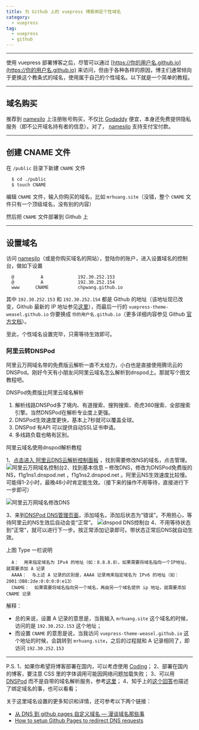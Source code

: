 ```yaml
---
title: 为 Github 上的 vuepress 博客绑定个性域名
category:
  - vuepress
tag:
  - vuepress
  - github
---
```


* * *

使用 vuepress 部署博客之后，尽管可以通过 [https://你的用户名.github.io](https://你的用户名.github.io) 来访问，但由于各种各样的原因，博主们通常倾向于更换这个教条式的域名，使用属于自己的个性域名。以下就是一个简单的教程。

* * *

## 域名购买

推荐到 [namesilo](https://www.namesilo.com) 上注册账号购买，不仅比 [Godaddy](https://www.godaddy.com) 便宜，本身还免费提供隐私服务（即不公开域名持有者的信息）。对了， [namesilo](https://www.namesilo.com) 支持支付宝付款。

* * *

## 创建 CNAME 文件

在 `/public` 目录下新建 `CNAME` 文件

```bash
  $ cd ./public
  $ touch CNAME
```


编辑 `CNAME` 文件，输入你购买的域名，比如 `mrhuang.site`（没错，整个 `CNAME` 文件只有一个顶级域名，没有别的内容）

然后把 `CNAME` 文件部署到 Github 上

* * *

## 设置域名

访问 [namesilo](https://www.namesilo.com)（或是你购买域名的网站），登陆你的账户，进入设置域名的控制台，做如下设置

```
  @          A             192.30.252.153
  @          A             192.30.252.154
  www      CNAME           chpwang.github.io
```

其中 `192.30.252.153` 和 `192.30.252.154` 都是 Github 的地址（该地址现已改变，Github 最新的 IP 地址参见[这里](https://help.github.com/en/articles/troubleshooting-custom-domains#dns-configuration-errors)），而最后一行的 `vuepress-theme-weasel.github.io` 你要换成 `你的用户名.github.io`（更多详细内容参见 Github [官方文档](https://help.github.com/en/articles/troubleshooting-custom-domains#dns-configuration-errors)）。

至此，个性域名设置完毕，只需等待生效即可。

### 阿里云转DNSPod


阿里云万网域名带的免费版云解析一直不太给力，小白也是直接使用腾讯云的DNSPod。刚好今天有小朋友问阿里云域名怎么解析到dnspod上。那就写个图文教程吧。

DNSPod免费版比阿里云域名解析

1.  解析线路DNSPod多了境内、有道搜索、搜狗搜索、奇虎360搜索、全部搜索引擎。当然DNSPod在解析专业度上更强。
2.  DNSPod生效速度更快，基本上7秒就可以覆盖全球。
3.  DNSPod 有API 可以提供自动SSL证书申请。
4.  多线路负载也略有区别。

阿里云域名使用dnspod解析教程

1、[点击进入 阿里云DNS云解析控制面板](https://dc.console.aliyun.com/) ，找到需要修改NS的域名，点击管理。
![阿里云万网域名控制台](https://img.pc6a.com/images/2019/12/26/95fa1d7d06e8d9168960f5508921f0e1.png)2、找到基本信息 – 修改DNS，修改为DNSPod免费版的NS，f1g1ns1.dnspod.net ，f1g1ns2.dnspod.net 。阿里云NS生效速度比较慢。可能得1-2小时，最晚48小时肯定能生效。（接下来的操作不用等待，直接进行下一步即可）

![阿里云万网域名修改DNS](https://img.pc6a.com/images/2019/12/26/35e4846c5ad4bd89bc4cc2cbfcc66c8c.png)

3、来到[DNSPod DNS管理页面](https://console.dnspod.cn/dns/list)，添加域名，添加后状态为“错误”。不用担心，等待阿里云的NS生效后自动会变“正常”。
![dnspod DNS控制台](https://img.pc6a.com/images/2019/12/26/30fdca08fa9bf71284955aae4e81bd13.png)
4、不用等待状态到“正常”，就可以进行下一步。按正常添加记录即可。带状态正常后DNS就自动生效。

上图 Type 一栏说明

```
  A：  用来指定域名为 IPv4 的地址（如：8.8.8.8），如果需要将域名指向一个IP地址，就需要添加 A 记录
  AAAA：  与上述 A 记录的区别是，AAAA 记录用来指定域名为 IPv6 的地址（如：2001:DB8:2de:0:0:0:0:e13）
  CNAME：  如果需要将域名指向另一个域名，再由另一个域名提供 ip 地址，就需要添加 CNAME 记录

```

解释：

*   总的来说，设置 A 记录的意思是，当我输入 `mrhuang.site` 这个域名的时候，访问的是 `192.30.252.153` 这个地址；
*   而设置 `CNAME` 的意思是说，当我访问 `vuepress-theme-weasel.github.io` 这个地址的时候，会跳转到 `mrhuang.site`，之后的过程就和 A 记录相同了，即访问 `192.30.252.153`

* * *

P.S.
1、如果你希望将博客部署在国内，可以考虑使用 [Coding](http://coding.net)；
2、部署在国内的博客，要注意 CSS 里的字体调用可能因网络问题加载失败；
3、可以用 [DNSPod](https://www.dnspod.cn) 而不是自带的域名解析服务，参考[这里](http://shaojunxiao.com/2017/04/01/Hexo-blog-域名解析/)；
4、知乎上的[这个回答](https://www.zhihu.com/question/31377141/answer/103056861)也描述了绑定域名的事，也可以看看；

关于这里域名设置的更多知识和详情，还可参考以下两个链接：

*   [从 DNS 到 github pages 自定义域名 — 漫谈域名那些事](http://winterttr.me/2015/10/23/from-dns-to-github-custom-domain/)
*   [How to setup Github Pages to redirect DNS requests](http://stackoverflow.com/questions/23375422/how-to-setup-github-pages-to-redirect-dns-requests-from-subdomain-e-g-www-to)
